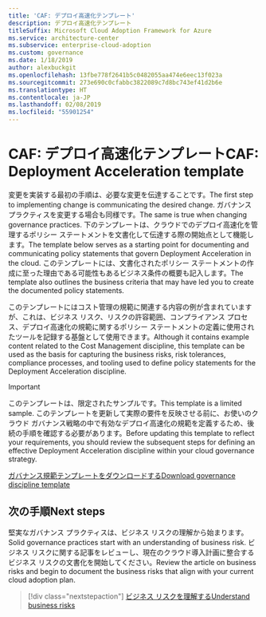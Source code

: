 ```yaml
---
title: 'CAF: デプロイ高速化テンプレート'
description: デプロイ高速化テンプレート
titleSuffix: Microsoft Cloud Adoption Framework for Azure
ms.service: architecture-center
ms.subservice: enterprise-cloud-adoption
ms.custom: governance
ms.date: 1/18/2019
author: alexbuckgit
ms.openlocfilehash: 13fbe778f2641b5c0482055aa474e6eec13f023a
ms.sourcegitcommit: 273e690c0cfabbc3822089c7d8bc743ef41d2b6e
ms.translationtype: HT
ms.contentlocale: ja-JP
ms.lasthandoff: 02/08/2019
ms.locfileid: "55901254"
---
```

# <a name="caf-deployment-acceleration-template"></a><span data-ttu-id="2921f-103">CAF: デプロイ高速化テンプレート</span><span class="sxs-lookup"><span data-stu-id="2921f-103">CAF: Deployment Acceleration template</span></span>

<span data-ttu-id="2921f-104">変更を実装する最初の手順は、必要な変更を伝達することです。</span><span class="sxs-lookup"><span data-stu-id="2921f-104">The first step to implementing change is communicating the desired change.</span></span> <span data-ttu-id="2921f-105">ガバナンス プラクティスを変更する場合も同様です。</span><span class="sxs-lookup"><span data-stu-id="2921f-105">The same is true when changing governance practices.</span></span> <span data-ttu-id="2921f-106">下のテンプレートは、クラウドでのデプロイ高速化を管理するポリシー ステートメントを文書化して伝達する際の開始点として機能します。</span><span class="sxs-lookup"><span data-stu-id="2921f-106">The template below serves as a starting point for documenting and communicating policy statements that govern Deployment Acceleration in the cloud.</span></span> <span data-ttu-id="2921f-107">このテンプレートには、文書化されたポリシー ステートメントの作成に至った理由である可能性もあるビジネス条件の概要も記入します。</span><span class="sxs-lookup"><span data-stu-id="2921f-107">The template also outlines the business criteria that may have led you to create the documented policy statements.</span></span>

<span data-ttu-id="2921f-108">このテンプレートにはコスト管理の規範に関連する内容の例が含まれていますが、これは、ビジネス リスク、リスクの許容範囲、コンプライアンス プロセス、デプロイ高速化の規範に関するポリシー ステートメントの定義に使用されたツールを記録する基盤として使用できます。</span><span class="sxs-lookup"><span data-stu-id="2921f-108">Although it contains example content related to the Cost Management discipline, this template can be used as the basis for capturing the business risks, risk tolerances, compliance processes, and tooling used to define policy statements for the Deployment Acceleration discipline.</span></span>

> [!IMPORTANT]
> <span data-ttu-id="2921f-109">このテンプレートは、限定されたサンプルです。</span><span class="sxs-lookup"><span data-stu-id="2921f-109">This template is a limited sample.</span></span> <span data-ttu-id="2921f-110">このテンプレートを更新して実際の要件を反映させる前に、お使いのクラウド ガバナンス戦略の中で有効なデプロイ高速化の規範を定義するため、後続の手順を確認する必要があります。</span><span class="sxs-lookup"><span data-stu-id="2921f-110">Before updating this template to reflect your requirements, you should review the subsequent steps for defining an effective Deployment Acceleration discipline within your cloud governance strategy.</span></span>

<!-- markdownlint-disable MD033 -->

 <span data-ttu-id="2921f-111"><a href="https://archcenter.blob.core.windows.net/cdn/fusion/governance/Governance Discipline Template.docx">ガバナンス規範テンプレートをダウンロードする</a></span><span class="sxs-lookup"><span data-stu-id="2921f-111"><a href="https://archcenter.blob.core.windows.net/cdn/fusion/governance/Governance Discipline Template.docx">Download governance discipline template</a></span></span>

<!-- markdownlint-enable MD033 -->

## <a name="next-steps"></a><span data-ttu-id="2921f-112">次の手順</span><span class="sxs-lookup"><span data-stu-id="2921f-112">Next steps</span></span>

<span data-ttu-id="2921f-113">堅実なガバナンス プラクティスは、ビジネス リスクの理解から始まります。</span><span class="sxs-lookup"><span data-stu-id="2921f-113">Solid governance practices start with an understanding of business risk.</span></span> <span data-ttu-id="2921f-114">ビジネス リスクに関する記事をレビューし、現在のクラウド導入計画に整合するビジネス リスクの文書化を開始してください。</span><span class="sxs-lookup"><span data-stu-id="2921f-114">Review the article on business risks and begin to document the business risks that align with your current cloud adoption plan.</span></span>

> [!div class="nextstepaction"]
> [<span data-ttu-id="2921f-115">ビジネス リスクを理解する</span><span class="sxs-lookup"><span data-stu-id="2921f-115">Understand business risks</span></span>](./business-risks.md)
